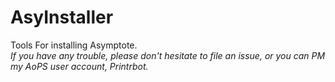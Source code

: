 # AsyInstaller
Tools For installing Asymptote.  
*If you have any trouble, please don't hesitate to file an issue, or you can PM my AoPS user account, Printrbot.*
